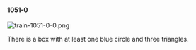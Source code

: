 #### 1051-0
![train-1051-0-0.png](https://github.com/lil-lab/nlvr/raw/master/nlvr/train/images/61/train-1051-0-0.png "train-1051-0-0.png")

There is a box with at least one blue circle and three triangles.